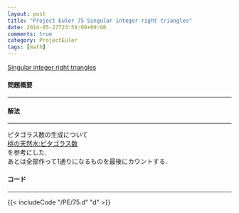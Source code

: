 ```yaml
---
layout: post
title: "Project Euler 75 Singular integer right triangles"
date: 2014-05-27T23:59:00+09:00
comments: true
category: ProjectEuler
tags: [math]
---
```


[Singular integer right triangles](http://projecteuler.net/problem=75)

#### 問題概要

****

#### 解法

****

ピタゴラス数の生成について  
[桃の天然水:ピタゴラス数](http://d.hatena.ne.jp/inamori/20091028/p1)  
を参考にした.  
あとは全部作って1通りになるものを最後にカウントする.  

#### コード

****

{{< includeCode "/PE/75.d" "d" >}}
